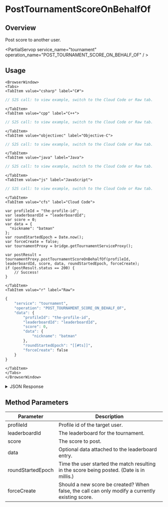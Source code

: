 # PostTournamentScoreOnBehalfOf
## Overview
Post score to another user.

<PartialServop service_name="tournament" operation_name="POST_TOURNAMENT_SCORE_ON_BEHALF_OF" / >

## Usage

```mdx-code-block
<BrowserWindow>
<Tabs>
<TabItem value="csharp" label="C#">
```

```csharp
// S2S call: to view example, switch to the Cloud Code or Raw tab.
```

```mdx-code-block
</TabItem>
<TabItem value="cpp" label="C++">
```

```cpp
// S2S call: to view example, switch to the Cloud Code or Raw tab.
```

```mdx-code-block
</TabItem>
<TabItem value="objectivec" label="Objective-C">
```

```objectivec
// S2S call: to view example, switch to the Cloud Code or Raw tab.
```

```mdx-code-block
</TabItem>
<TabItem value="java" label="Java">
```

```java
// S2S call: to view example, switch to the Cloud Code or Raw tab.
```

```mdx-code-block
</TabItem>
<TabItem value="js" label="JavaScript">
```

```javascript
// S2S call: to view example, switch to the Cloud Code or Raw tab.
```

```mdx-code-block
</TabItem>
<TabItem value="cfs" label="Cloud Code">
```

```cfscript
var profileId = "the-profile-id";
var leaderboardId = "leaderboardId";
var score = 0;
var data = {
  "nickname": "batman"
};
var roundStartedEpoch = Date.now();
var forceCreate = false;
var tournamentProxy = bridge.getTournamentServiceProxy();

var postResult = tournamentProxy.postTournamentScoreOnBehalfOf(profileId, leaderboardId, score, data, roundStartedEpoch, forceCreate);
if (postResult.status == 200) {
    // Success!
}
```

```mdx-code-block
</TabItem>
<TabItem value="r" label="Raw">
```

```r
{
	"service": "tournament",
	"operation": "POST_TOURNAMENT_SCORE_ON_BEHALF_OF",
	"data": {
		"profileId": "the-profile-id",
		"leaderboardId": "leaderboardId",
		"score": 0,
		"data": {
			"nickname": "batman"
		},
		"roundStartedEpoch": "[[#ts]]",
		"forceCreate": false
	}
}
```

```mdx-code-block
</TabItem>
</Tabs>
</BrowserWindow>
```

<details>
<summary>JSON Response</summary>

```json
{
  "data": {
    "leaderboardId": "^D^div6^2",
    "versionId": 1,
    "playerId": "c5ecdbda-5f91-41a9-96aa-174f412f7657",
    "score": 100,
    "data": {
      "nickname": "batman"
    },
    "createdAt": 1647877630346,
    "updatedAt": 1647877788048,
    "tCode": "tcode1",
    "tRank": 0,
    "tClaimedAt": 0,
    "tNotifiedAt": 0,
    "previousScore": 50
  },
  "status": 200
}
```
</details>

## Method Parameters
Parameter | Description
--------- | -----------
profileId | Profile id of the target user. 
leaderboardId | The leaderboard for the tournament. 
score | The score to post. 
data | Optional data attached to the leaderboard entry. 
roundStartedEpoch | Time the user started the match resulting in the score being posted. (Date is in millis.) 
forceCreate | Should a new score be created? When false, the call can only modify a currently existing score. 


